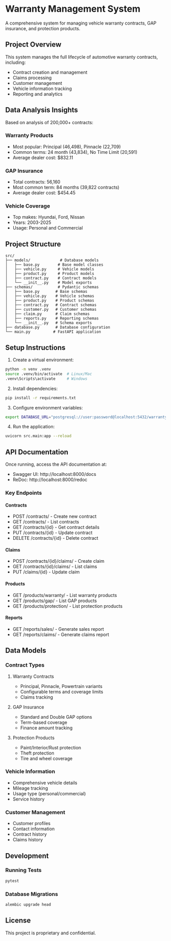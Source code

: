 # Warranty Management System

A comprehensive system for managing vehicle warranty contracts, GAP insurance, and protection products.

## Project Overview

This system manages the full lifecycle of automotive warranty contracts, including:
- Contract creation and management
- Claims processing
- Customer management
- Vehicle information tracking
- Reporting and analytics

## Data Analysis Insights

Based on analysis of 200,000+ contracts:

### Warranty Products
- Most popular: Principal (46,498), Pinnacle (22,709)
- Common terms: 24 month (43,834), No Time Limit (20,591)
- Average dealer cost: $832.11

### GAP Insurance
- Total contracts: 56,160
- Most common term: 84 months (39,822 contracts)
- Average dealer cost: $454.45

### Vehicle Coverage
- Top makes: Hyundai, Ford, Nissan
- Years: 2003-2025
- Usage: Personal and Commercial

## Project Structure

```
src/
├── models/             # Database models
│   ├── base.py        # Base model classes
│   ├── vehicle.py     # Vehicle models
│   ├── product.py     # Product models
│   ├── contract.py    # Contract models
│   └── __init__.py    # Model exports
├── schemas/           # Pydantic schemas
│   ├── base.py       # Base schemas
│   ├── vehicle.py    # Vehicle schemas
│   ├── product.py    # Product schemas
│   ├── contract.py   # Contract schemas
│   ├── customer.py   # Customer schemas
│   ├── claim.py      # Claim schemas
│   ├── reports.py    # Reporting schemas
│   └── __init__.py   # Schema exports
├── database.py       # Database configuration
└── main.py          # FastAPI application
```

## Setup Instructions

1. Create a virtual environment:
```bash
python -m venv .venv
source .venv/bin/activate  # Linux/Mac
.venv\Scripts\activate     # Windows
```

2. Install dependencies:
```bash
pip install -r requirements.txt
```

3. Configure environment variables:
```bash
export DATABASE_URL="postgresql://user:password@localhost:5432/warranty_db"
```

4. Run the application:
```bash
uvicorn src.main:app --reload
```

## API Documentation

Once running, access the API documentation at:
- Swagger UI: http://localhost:8000/docs
- ReDoc: http://localhost:8000/redoc

### Key Endpoints

#### Contracts
- POST /contracts/ - Create new contract
- GET /contracts/ - List contracts
- GET /contracts/{id} - Get contract details
- PUT /contracts/{id} - Update contract
- DELETE /contracts/{id} - Delete contract

#### Claims
- POST /contracts/{id}/claims/ - Create claim
- GET /contracts/{id}/claims/ - List claims
- PUT /claims/{id} - Update claim

#### Products
- GET /products/warranty/ - List warranty products
- GET /products/gap/ - List GAP products
- GET /products/protection/ - List protection products

#### Reports
- GET /reports/sales/ - Generate sales report
- GET /reports/claims/ - Generate claims report

## Data Models

### Contract Types
1. Warranty Contracts
   - Principal, Pinnacle, Powertrain variants
   - Configurable terms and coverage limits
   - Claims tracking

2. GAP Insurance
   - Standard and Double GAP options
   - Term-based coverage
   - Finance amount tracking

3. Protection Products
   - Paint/Interior/Rust protection
   - Theft protection
   - Tire and wheel coverage

### Vehicle Information
- Comprehensive vehicle details
- Mileage tracking
- Usage type (personal/commercial)
- Service history

### Customer Management
- Customer profiles
- Contact information
- Contract history
- Claims history

## Development

### Running Tests
```bash
pytest
```

### Database Migrations
```bash
alembic upgrade head
```

## License

This project is proprietary and confidential.
